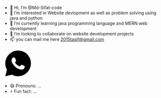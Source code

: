 - 👋 Hi, I’m @Md-Sifat-code
- 👀 I’m interested in Website devlopment as well as problem solving using java and python
- 🌱 I’m currently learning java programming language and MERN web development
- 💞️ I’m looking to collaborate on website development projects
- 📫 you can mail me here 2015tasif@gmail.com
<svg xmlns="http://www.w3.org/2000/svg" x="0px" y="0px" width="100" height="100" viewBox="0 0 24 24">
<path d="M19.1,4.9C17.2,3,14.7,2,12,2C6.5,2,2,6.5,2,12c0,1.8,0.5,3.5,1.3,5L2,22l5.2-1.2C8.7,21.6,10.3,22,12,22	c5.5,0,10-4.5,10-10C22,9.3,21,6.8,19.1,4.9z M16.9,15.6c-0.2,0.6-1.2,1.1-1.7,1.2c-0.5,0-0.9,0.2-3-0.6c-2.5-1-4.1-3.6-4.3-3.8	c-0.1-0.2-1-1.4-1-2.6S7.5,8,7.8,7.7C8,7.4,8.3,7.4,8.5,7.4s0.3,0,0.5,0s0.4,0,0.6,0.4c0.2,0.5,0.7,1.7,0.8,1.9	c0.1,0.2,0.1,0.3,0,0.4c-0.1,0.1-0.1,0.3-0.2,0.4c-0.1,0.1-0.3,0.3-0.4,0.4c-0.1,0.1-0.3,0.3-0.1,0.5c0.1,0.3,0.6,1.1,1.4,1.7	c1,0.9,1.8,1.1,2,1.2c0.3,0.1,0.4,0.1,0.5-0.1c0.1-0.2,0.6-0.7,0.8-1c0.2-0.3,0.3-0.2,0.6-0.1c0.3,0.1,1.5,0.7,1.7,0.8	c0.3,0.1,0.4,0.2,0.5,0.3C17.1,14.5,17.1,15,16.9,15.6z"></path>
</svg>



- 😄 Pronouns: ...
- ⚡ Fun fact: ...

<!---
Md-Sifat-code/Md-Sifat-code is a ✨ special ✨ repository because its `README.md` (this file) appears on your GitHub profile.
You can click the Preview link to take a look at your changes.
--->

